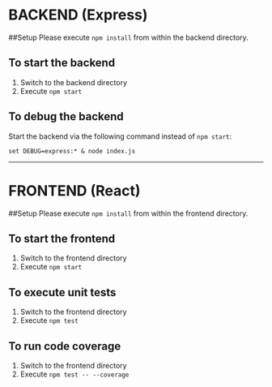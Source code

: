 # BACKEND (Express)
##Setup
Please execute `npm install` from within the backend directory.

## To start the backend

1. Switch to the backend directory
2. Execute `npm start`

## To debug the backend

Start the backend via the following command instead of `npm start`:

`set DEBUG=express:* & node index.js`

---

# FRONTEND (React)
##Setup
Please execute `npm install` from within the frontend directory.

## To start the frontend
1. Switch to the frontend directory
2. Execute `npm start`

## To execute unit tests
1. Switch to the frontend directory
2. Execute `npm test`

## To run code coverage
1. Switch to the frontend directory
2. Execute `npm test -- --coverage`
